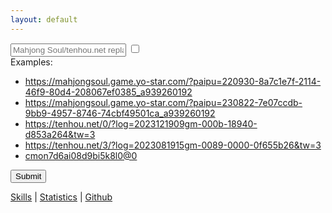 ```yaml
---
layout: default
---
```


<form method="POST" action="/redirect" name="main-form" style="flex: 1; display: flex; flex-direction: column">
  <span class="input-popout"></span>
  <div class="input-bar">
    <input placeholder="Mahjong Soul/tenhou.net replay URL, or Riichi City replay ID" data-1p-ignore name="url" class="main-input" id="main-input" value=""/>
    <input type="checkbox" id="help"/>
    <label for="help" class="help"></label>
    <div class="help-popup">
      Examples:
      <ul>
        <li><a href="#" onclick="main_input.value = this.innerText; toggle_popouts(); return false;">https://mahjongsoul.game.yo-star.com/?paipu=220930-8a7c1e7f-2114-46f9-80d4-208067ef0385_a939260192</a></li>
        <li><a href="#" onclick="main_input.value = this.innerText; toggle_popouts(); return false;">https://mahjongsoul.game.yo-star.com/?paipu=230822-7e07ccdb-9bb9-4957-8746-74cbf49501ca_a939260192</a></li>
        <li><a href="#" onclick="main_input.value = this.innerText; toggle_popouts(); return false;">https://tenhou.net/0/?log=2023121909gm-000b-18940-d853a264&tw=3</a></li>
        <li><a href="#" onclick="main_input.value = this.innerText; toggle_popouts(); return false;">https://tenhou.net/3/?log=2023081915gm-0089-0000-0f655b26&tw=3</a></li>
        <li><a href="#" onclick="main_input.value = this.innerText; toggle_popouts(); return false;">cmon7d6ai08d9bi5k8l0@0</a></li>
      </ul>
    </div>
    <button type="submit" id="main-button">Submit</button>
  </div>
</form>

<div class="result"></div>

<footer>
  <a href="/skill">Skills</a>
  |
  <a href="/statistics">Statistics</a>
  |
  <a href="https://github.com/Longhorn-Riichi/injusticejudge.com">Github</a>
</footer>









<script type="text/javascript">
const majsoul_regex = /([a-z0-9]{6}-[a-z0-9]{8}-[a-z0-9]{4}-[a-z0-9]{4}-[a-z0-9]{4}-[a-z0-9]{12})(_a\d+)?(_[0-3])?/;
const tenhou_regex = /(\d{10}gm-[0-9a-f]{4}-\d{4,}-[0-9a-f]{8})(&tw=\d+)?/;
const riichicity_regex = /([a-z0-9]{20})(@.*)?/;
const main_input = document.getElementById("main-input");
const main_button = document.getElementById("main-button");

function toggle_popouts() {
  const popouts = [...document.querySelectorAll(".input-popout")];
  if (main_input.value.match(majsoul_regex)) {
    popouts.forEach(elem => elem.classList.add("majsoul"));
    popouts.forEach(elem => elem.classList.remove("tenhou"));
    popouts.forEach(elem => elem.classList.remove("riichicity"));
  } else if (main_input.value.match(tenhou_regex)) {
    popouts.forEach(elem => elem.classList.remove("majsoul"));
    popouts.forEach(elem => elem.classList.add("tenhou"));
    popouts.forEach(elem => elem.classList.remove("riichicity"));
  } else if (main_input.value.match(riichicity_regex)) {
    popouts.forEach(elem => elem.classList.remove("majsoul"));
    popouts.forEach(elem => elem.classList.remove("tenhou"));
    popouts.forEach(elem => elem.classList.add("riichicity"));
  } else {
    popouts.forEach(elem => elem.classList.remove("majsoul"));
    popouts.forEach(elem => elem.classList.remove("tenhou"));
    popouts.forEach(elem => elem.classList.remove("riichicity"));
  }
}

main_input.addEventListener("keyup", toggle_popouts);
toggle_popouts();

main_button.addEventListener("click", e => {main_button.innerText = "Loading...";});
</script>
